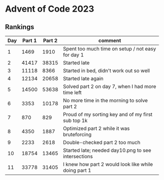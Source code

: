 # Advent of Code 2023

## Rankings
| Day | Part 1 | Part 2 | comment                                              |
| --- | ------ | ------ | ---------------------------------------------------- |
| 1   | 1469   | 1910   | Spent too much time on setup / not easy for day 1    |
| 2   | 41417  | 38315  | Started late                                         |
| 3   | 11118  | 8366   | Started in bed, didn't work out so well              |
| 4   | 12134  | 20658  | Started late again                                   |
| 5   | 14500  | 53638  | Solved part 2 on day 7, when I had more time left    |
| 6   | 3353   | 10178  | No more time in the morning to solve part 2          |
| 7   | 870    | 829    | Proud of my sorting key and of my first sub top 1k   |
| 8   | 4350   | 1887   | Optimized part 2 while it was bruteforcing           |
| 9   | 2233   | 2618   | Double-checked part 2 too much                       |
| 10  | 18754  | 13465  | Started late; needed day10.png to see intersections  |
| 11  | 33778  | 31405  | I knew how part 2 would look like while doing part 1 |